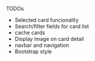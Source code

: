TODOs
- Selected card funcionality
- Search/filter fields for card list
- cache cards
- Display image on card detail
- navbar and navigation
- Bootstrap style
